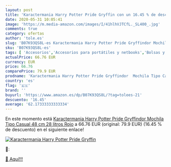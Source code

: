 ```yaml
---
layout: post
title: 'Karactermania Harry Potter Pride Gryffin con un 16.45 % de descuento'
date: 2020-05-31 10:05:41
image: 'https://m.media-amazon.com/images/I/41hlhVJTCfL._SL400_.jpg'
comments: true
category: ofertas
author: 'tole.es'
slug: 'B07K93QS8L-es Karactermania Harry Potter Pride Gryffindor Mochila Tipo...'
sku: 'B07K93QS8L-es'
tags: [ 'Accesorios','Accesorios para portátiles y netbooks','Bolsas y fundas para portátiles y netbooks','Bolígrafos, lápices y útiles de escritura','Equipaje','Informática','Mochilas','Mochilas para portátiles y netbooks','Mochilas tipo casual','Oficina y papelería','Rotuladores permanentes','Rotuladores y subrayadores','mochila', ]
actualPrice: 66.76 EUR
currency: EUR
price: 66.76
comparePrice: 79.9 EUR
prodname: 'Karactermania Harry Potter Pride Gryffindor  Mochila Tipo Casual  48 cm  28 litros  Rojo'
country: 'es'
flag: '🇪🇸'
brand: ''
buyurl: 'https://www.amazon.es/dp/B07K93QS8L/?tag=tolees-21'
descuento: '16.45'
average: '62.17333333333334'
---
```


En este momento está [Karactermania Harry Potter Pride Gryffindor  Mochila Tipo Casual  48 cm  28 litros  Rojo](https://www.amazon.es/dp/B07K93QS8L/?tag=tolees-21) a 66.76 EUR (original: 79.9 EUR) (16.45 %  de descuento) en el siguiente enlace!

[![Karactermania Harry Potter Pride Gryffin](https://m.media-amazon.com/images/I/41hlhVJTCfL._SL400_.jpg)](https://www.amazon.es/dp/B07K93QS8L/?tag=tolees-21)

🔎:


[🛒 Aquí!!!](https://www.amazon.es/dp/B07K93QS8L/?tag=tolees-21)

